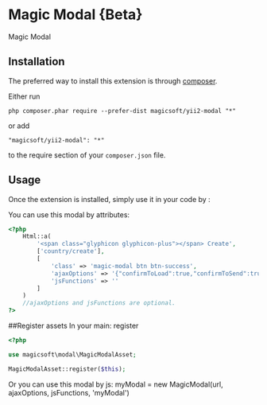 Magic Modal {Beta}
============
Magic Modal

Installation
------------

The preferred way to install this extension is through [composer](http://getcomposer.org/download/).

Either run

```
php composer.phar require --prefer-dist magicsoft/yii2-modal "*"
```

or add

```
"magicsoft/yii2-modal": "*"
```

to the require section of your `composer.json` file.


Usage
-----

Once the extension is installed, simply use it in your code by  :

You can use this modal by attributes:
```php
<?php
    Html::a(
        '<span class="glyphicon glyphicon-plus"></span> Create',
        ['country/create'],
        [
            'class' => 'magic-modal btn btn-success',
            'ajaxOptions' => '{"confirmToLoad":true,"confirmToSend":true"confirmToClose":true}',
            'jsFunctions' => ''
        ]
    )
    //ajaxOptions and jsFunctions are optional.
?>
```

##Register assets
In your main: register 
```php
<?php

use magicsoft\modal\MagicModalAsset;

MagicModalAsset::register($this);
```

Or you can use this modal by js:
myModal = new MagicModal(url, ajaxOptions, jsFunctions, 'myModal')